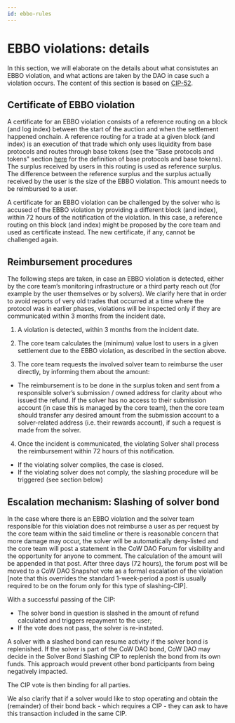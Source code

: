 ```yaml
---
id: ebbo-rules
---
```


# EBBO violations: details

In this section, we will elaborate on the details about what consistutes an EBBO violation, and what actions are taken by the DAO in case such a violation occurs. The content of this section is based on [CIP-52](https://snapshot.org/#/cow.eth/proposal/0x0f2f1fde68d85081a7d60f7ac99dafbdabdbf8c8cf55961f2609b3dff429a24a).


## Certificate of EBBO violation

A certificate for an EBBO violation consists of a reference routing on a block (and log index) between the start of the auction and when the settlement happened onchain. A reference routing for a trade at a given block (and index) is an execution of that trade which only uses liquidity from base protocols and routes through base tokens (see the "Base protocols and tokens" section [here](/cow-protocol/reference/auctions/competition-rules) for the definition of base protocols and base tokens). The surplus received by users in this routing is used as reference surplus. The difference between the reference surplus and the surplus actually received by the user is the size of the EBBO violation. This amount needs to be reimbursed to a user.

A certificate for an EBBO violation can be challenged by the solver who is accused of the EBBO violation by providing a different block (and index), within 72 hours of the notification of the violation. In this case, a reference routing on this block (and index) might be proposed by the core team and used as certificate instead. The new certificate, if any, cannot be challenged again.

## Reimbursement procedures

The following steps are taken, in case an EBBO violation is detected, either by the core team’s monitoring infrastructure or a third party reach out (for example by the user themselves or by solvers). We clarify here that in order to avoid reports of very old trades that occurred at a time where the protocol was in earlier phases, violations will be inspected only if they are communicated within 3 months from the incident date.

1. A violation is detected, within 3 months from the incident date.

2. The core team calculates the (minimum) value lost to users in a given settlement due to the EBBO violation, as described in the section above.

3. The core team requests the involved solver team to reimburse the user directly, by informing them about the amount:
  - The reimbursement is to be done in the surplus token and sent from a responsible solver’s submission / owned address for clarity about who issued the refund. If the solver has no access to their submission account (in case this is managed by the core team), then the core team should transfer any desired amount from the submission account to a solver-related address (i.e. their rewards account), if such a request is made from the solver.

4. Once the incident is communicated, the violating Solver shall process the reimbursement within 72 hours of this notification.
  - If the violating solver complies, the case is closed.
  - If the violating solver does not comply, the slashing procedure will be triggered (see section below)

## Escalation mechanism: Slashing of solver bond

In the case where there is an EBBO violation and the solver team responsible for this violation does not reimburse a user as per request by the core team within the said timeline or there is reasonable concern that more damage may occur, the solver will be automatically deny-listed and the core team will post a statement in the CoW DAO Forum for visibility and the opportunity for anyone to comment. The calculation of the amount will be appended in that post. After three days (72 hours), the forum post will be moved to a CoW DAO Snapshot vote as a formal escalation of the violation [note that this overrides the standard 1-week-period a post is usually required to be on the forum only for this type of slashing-CIP].

With a successful passing of the CIP:
- The solver bond in question is slashed in the amount of refund calculated and triggers repayment to the user;
- If the vote does not pass, the solver is re-instated.

A solver with a slashed bond can resume activity if the solver bond is replenished. If the solver is part of the CoW DAO bond, CoW DAO may decide in the Solver Bond Slashing CIP to replenish the bond from its own funds. This approach would prevent other bond participants from being negatively impacted.

The CIP vote is then binding for all parties.

We also clarify that if a solver would like to stop operating and obtain the (remainder) of their bond back - which requires a CIP - they can ask to have this transaction included in the same CIP.
